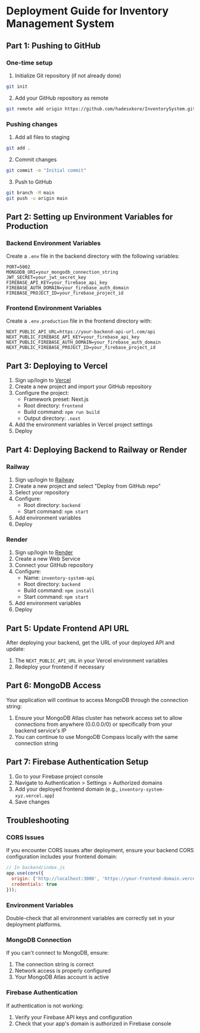 # Deployment Guide for Inventory Management System

## Part 1: Pushing to GitHub

### One-time setup

1. Initialize Git repository (if not already done)
```bash
git init
```

2. Add your GitHub repository as remote
```bash
git remote add origin https://github.com/hadesxkore/InventorySystem.git
```

### Pushing changes

1. Add all files to staging
```bash
git add .
```

2. Commit changes
```bash
git commit -m "Initial commit"
```

3. Push to GitHub
```bash
git branch -M main
git push -u origin main
```

## Part 2: Setting up Environment Variables for Production

### Backend Environment Variables

Create a `.env` file in the backend directory with the following variables:
```
PORT=5002
MONGODB_URI=your_mongodb_connection_string
JWT_SECRET=your_jwt_secret_key
FIREBASE_API_KEY=your_firebase_api_key
FIREBASE_AUTH_DOMAIN=your_firebase_auth_domain
FIREBASE_PROJECT_ID=your_firebase_project_id
```

### Frontend Environment Variables

Create a `.env.production` file in the frontend directory with:
```
NEXT_PUBLIC_API_URL=https://your-backend-api-url.com/api
NEXT_PUBLIC_FIREBASE_API_KEY=your_firebase_api_key
NEXT_PUBLIC_FIREBASE_AUTH_DOMAIN=your_firebase_auth_domain
NEXT_PUBLIC_FIREBASE_PROJECT_ID=your_firebase_project_id
```

## Part 3: Deploying to Vercel

1. Sign up/login to [Vercel](https://vercel.com)
2. Create a new project and import your GitHub repository
3. Configure the project:
   - Framework preset: Next.js
   - Root directory: `frontend`
   - Build command: `npm run build`
   - Output directory: `.next`
4. Add the environment variables in Vercel project settings
5. Deploy

## Part 4: Deploying Backend to Railway or Render

### Railway
1. Sign up/login to [Railway](https://railway.app)
2. Create a new project and select "Deploy from GitHub repo"
3. Select your repository
4. Configure:
   - Root directory: `backend`
   - Start command: `npm start`
5. Add environment variables
6. Deploy

### Render
1. Sign up/login to [Render](https://render.com)
2. Create a new Web Service
3. Connect your GitHub repository
4. Configure:
   - Name: `inventory-system-api`
   - Root directory: `backend`
   - Build command: `npm install`
   - Start command: `npm start`
5. Add environment variables
6. Deploy

## Part 5: Update Frontend API URL

After deploying your backend, get the URL of your deployed API and update:
1. The `NEXT_PUBLIC_API_URL` in your Vercel environment variables
2. Redeploy your frontend if necessary

## Part 6: MongoDB Access

Your application will continue to access MongoDB through the connection string:
1. Ensure your MongoDB Atlas cluster has network access set to allow connections from anywhere (0.0.0.0/0) or specifically from your backend service's IP
2. You can continue to use MongoDB Compass locally with the same connection string

## Part 7: Firebase Authentication Setup

1. Go to your Firebase project console
2. Navigate to Authentication > Settings > Authorized domains
3. Add your deployed frontend domain (e.g., `inventory-system-xyz.vercel.app`)
4. Save changes

## Troubleshooting

### CORS Issues
If you encounter CORS issues after deployment, ensure your backend CORS configuration includes your frontend domain:

```javascript
// In backend/index.js
app.use(cors({
  origin: ['http://localhost:3000', 'https://your-frontend-domain.vercel.app'],
  credentials: true
}));
```

### Environment Variables
Double-check that all environment variables are correctly set in your deployment platforms.

### MongoDB Connection
If you can't connect to MongoDB, ensure:
1. The connection string is correct
2. Network access is properly configured
3. Your MongoDB Atlas account is active

### Firebase Authentication
If authentication is not working:
1. Verify your Firebase API keys and configuration
2. Check that your app's domain is authorized in Firebase console 